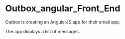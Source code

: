# Outbox_angular_Front_End

Outbox is creating an AngularJS app for their email app.

The app displays a list of messages.
